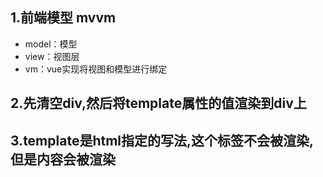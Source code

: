 ## 1.前端模型 mvvm
+ model：模型
+ view：视图层
+ vm：vue实现将视图和模型进行绑定
## 2.先清空div,然后将template属性的值渲染到div上 
## 3.template是html指定的写法,这个标签不会被渲染,但是内容会被渲染